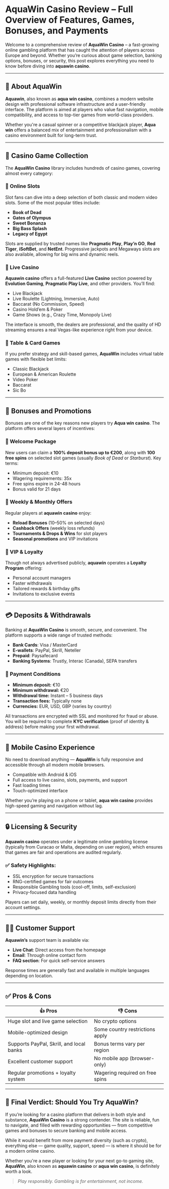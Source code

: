 # AquaWin Casino Review – Full Overview of Features, Games, Bonuses, and Payments

Welcome to a comprehensive review of **AquaWin Casino** – a fast-growing online gambling platform that has caught the attention of players across Europe and beyond. Whether you’re curious about game selection, banking options, bonuses, or security, this post explores everything you need to know before diving into **aquawin casino**.

---

## 🌊 About AquaWin

**Aquawin**, also known as **aqua win casino**, combines a modern website design with professional software infrastructure and a user-friendly interface. The platform is aimed at players who value fast navigation, mobile compatibility, and access to top-tier games from world-class providers.

Whether you're a casual spinner or a competitive blackjack player, **Aqua win** offers a balanced mix of entertainment and professionalism with a casino environment built for long-term trust.

---

## 🎰 Casino Game Collection

The **AquaWin Casino** library includes hundreds of casino games, covering almost every category:

### 🔹 Online Slots
Slot fans can dive into a deep selection of both classic and modern video slots. Some of the most popular titles include:

- **Book of Dead**
- **Gates of Olympus**
- **Sweet Bonanza**
- **Big Bass Splash**
- **Legacy of Egypt**

Slots are supplied by trusted names like **Pragmatic Play**, **Play’n GO**, **Red Tiger**, **iSoftBet**, and **NetEnt**. Progressive jackpots and Megaways slots are also available, allowing for big wins and dynamic reels.

### 🔹 Live Casino

**Aquawin casino** offers a full-featured **Live Casino** section powered by **Evolution Gaming**, **Pragmatic Play Live**, and other providers. You’ll find:

- Live Blackjack
- Live Roulette (Lightning, Immersive, Auto)
- Baccarat (No Commission, Speed)
- Casino Hold’em & Poker
- Game Shows (e.g., Crazy Time, Monopoly Live)

The interface is smooth, the dealers are professional, and the quality of HD streaming ensures a real Vegas-like experience right from your device.

### 🔹 Table & Card Games

If you prefer strategy and skill-based games, **AquaWin** includes virtual table games with flexible bet limits:

- Classic Blackjack
- European & American Roulette
- Video Poker
- Baccarat
- Sic Bo

---

## 🎁 Bonuses and Promotions

Bonuses are one of the key reasons new players try **Aqua win casino**. The platform offers several layers of incentives:

### 🔸 Welcome Package

New users can claim a **100% deposit bonus up to €200**, along with **100 free spins** on selected slot games (usually *Book of Dead* or *Starburst*). Key terms:

- Minimum deposit: €10  
- Wagering requirements: 35x  
- Free spins expire in 24-48 hours  
- Bonus valid for 21 days  

### 🔸 Weekly & Monthly Offers

Regular players at **aquawin casino** enjoy:

- **Reload Bonuses** (10–50% on selected days)
- **Cashback Offers** (weekly loss refunds)
- **Tournaments & Drops & Wins** for slot players
- **Seasonal promotions** and VIP invitations

### 🔸 VIP & Loyalty

Though not always advertised publicly, **aquawin** operates a **Loyalty Program** offering:

- Personal account managers  
- Faster withdrawals  
- Tailored rewards & birthday gifts  
- Invitations to exclusive events

---

## 💳 Deposits & Withdrawals

Banking at **AquaWin Casino** is smooth, secure, and convenient. The platform supports a wide range of trusted methods:

- **Bank Cards**: Visa / MasterCard  
- **E-wallets**: PayPal, Skrill, Neteller  
- **Prepaid**: Paysafecard  
- **Banking Systems**: Trustly, Interac (Canada), SEPA transfers

### 💼 Payment Conditions

- **Minimum deposit:** €10  
- **Minimum withdrawal:** €20  
- **Withdrawal time:** Instant – 5 business days  
- **Transaction fees:** Typically none  
- **Currencies:** EUR, USD, GBP (varies by country)  

All transactions are encrypted with SSL and monitored for fraud or abuse. You will be required to complete **KYC verification** (proof of identity & address) before making your first withdrawal.

---

## 📱 Mobile Casino Experience

No need to download anything — **AquaWin** is fully responsive and accessible through all modern mobile browsers.

- Compatible with Android & iOS  
- Full access to live casino, slots, payments, and support  
- Fast loading times  
- Touch-optimized interface  

Whether you’re playing on a phone or tablet, **aqua win casino** provides high-speed gaming and navigation without lag.

---

## 🔒 Licensing & Security

**Aquawin casino** operates under a legitimate online gambling license (typically from Curacao or Malta, depending on user region), which ensures that games are fair and operations are audited regularly.

### ✅ Safety Highlights:

- SSL encryption for secure transactions  
- RNG-certified games for fair outcomes  
- Responsible Gambling tools (cool-off, limits, self-exclusion)  
- Privacy-focused data handling  

Players can set daily, weekly, or monthly deposit limits directly from their account settings.

---

## 🧑‍💻 Customer Support

**Aquawin’s** support team is available via:

- **Live Chat**: Direct access from the homepage  
- **Email**: Through online contact form  
- **FAQ section**: For quick self-service answers

Response times are generally fast and available in multiple languages depending on location.

---

## ✅ Pros & Cons

| 👍 Pros | 👎 Cons |
|--------|---------|
| Huge slot and live game selection | No crypto options |
| Mobile-optimized design | Some country restrictions apply |
| Supports PayPal, Skrill, and local banks | Bonus terms vary per region |
| Excellent customer support | No mobile app (browser-only) |
| Regular promotions + loyalty system | Wagering required on free spins |

---

## 🧭 Final Verdict: Should You Try AquaWin?

If you’re looking for a casino platform that delivers in both style and substance, **AquaWin Casino** is a strong contender. The site is reliable, fun to navigate, and filled with rewarding opportunities — from competitive games and bonuses to secure banking and mobile access.

While it would benefit from more payment diversity (such as crypto), everything else — game quality, support, speed — is where it should be for a modern online casino.

Whether you're a new player or looking for your next go-to gaming site, **AquaWin**, also known as **aquawin casino** or **aqua win casino**, is definitely worth a look.

> *Play responsibly. Gambling is for entertainment, not income.*
